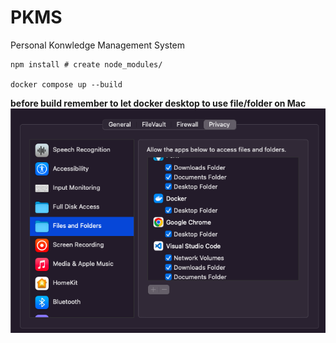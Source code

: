 # PKMS
Personal Konwledge Management System

```shell
npm install # create node_modules/

docker compose up --build
```

**before build remember to let docker desktop to use file/folder on Mac**
<img src="./docker_permission.png"/>